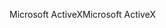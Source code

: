<span data-ttu-id="3c210-101">Microsoft ActiveX</span><span class="sxs-lookup"><span data-stu-id="3c210-101">Microsoft ActiveX</span></span>